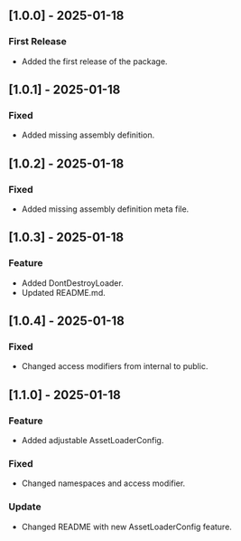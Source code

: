 ## [1.0.0] - 2025-01-18
### First Release
- Added the first release of the package.
## [1.0.1] - 2025-01-18
### Fixed
- Added missing assembly definition.
## [1.0.2] - 2025-01-18
### Fixed
- Added missing assembly definition meta file.
## [1.0.3] - 2025-01-18
### Feature
- Added DontDestroyLoader.
- Updated README.md.
## [1.0.4] - 2025-01-18
### Fixed
- Changed access modifiers from internal to public.
## [1.1.0] - 2025-01-18
### Feature
- Added adjustable AssetLoaderConfig.
### Fixed
- Changed namespaces and access modifier.
### Update
- Changed README with new AssetLoaderConfig feature.
